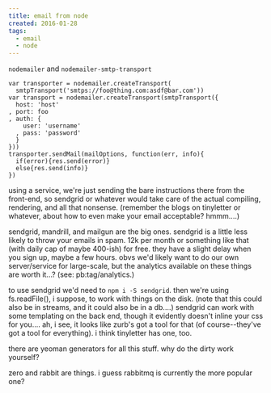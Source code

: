 ```yaml
---
title: email from node
created: 2016-01-28
tags:
  - email
  - node
---
```


`nodemailer` and `nodemailer-smtp-transport`

```
var transporter = nodemailer.createTransport(
  smtpTransport('smtps://foo@thing.com:asdf@bar.com'))
var transport = nodemailer.createTransport(smtpTransport({
  host: 'host'
, port: foo
, auth: {
    user: 'username'
  , pass: 'password'
  }
}))
transporter.sendMail(mailOptions, function(err, info){
  if(error){res.send(error)}
  else{res.send(info)}
})
```

using a service, we're just sending the bare instructions there from the
front-end, so sendgrid or whatever would take care of the actual compiling,
rendering, and all that nonsense. (remember the blogs on tinyletter or
whatever, about how to even make your email acceptable? hmmm....)

sendgrid, mandrill, and mailgun are the big ones. sendgrid is a little less
likely to throw your emails in spam. 12k per month or something like that
(with daily cap of maybe 400-ish) for free. they have a slight delay when you
sign up, maybe a few hours. obvs we'd likely want to do our own server/service
for large-scale, but the analytics available on these things are worth it...?
(see: pb:tag/analytics.)

to use sendgrid we'd need to `npm i -S sendgrid`. then we're using
fs.readFile(), i suppose, to work with things on the disk. (note that this
could also be in streams, and it could also be in a db....) sendgrid can work
with some templating on the back end, though it evidently doesn't inline your
css for you.... ah, i see, it looks like zurb's got a tool for that (of
course--they've got a tool for everything). i think tinyletter has one, too.

there are yeoman generators for all this stuff. why do the dirty work
yourself?

zero and rabbit are things. i guess rabbitmq is currently the more popular
one?
